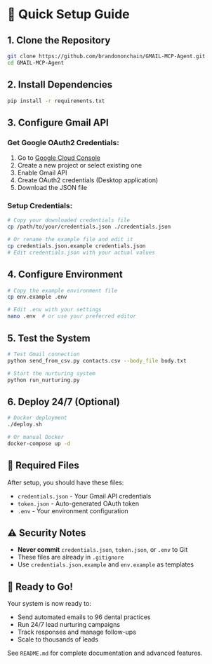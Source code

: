 # 🚀 Quick Setup Guide

## 1. **Clone the Repository**
```bash
git clone https://github.com/brandononchain/GMAIL-MCP-Agent.git
cd GMAIL-MCP-Agent
```

## 2. **Install Dependencies**
```bash
pip install -r requirements.txt
```

## 3. **Configure Gmail API**

### Get Google OAuth2 Credentials:
1. Go to [Google Cloud Console](https://console.cloud.google.com/)
2. Create a new project or select existing one
3. Enable Gmail API
4. Create OAuth2 credentials (Desktop application)
5. Download the JSON file

### Setup Credentials:
```bash
# Copy your downloaded credentials file
cp /path/to/your/credentials.json ./credentials.json

# Or rename the example file and edit it
cp credentials.json.example credentials.json
# Edit credentials.json with your actual values
```

## 4. **Configure Environment**
```bash
# Copy the example environment file
cp env.example .env

# Edit .env with your settings
nano .env  # or use your preferred editor
```

## 5. **Test the System**
```bash
# Test Gmail connection
python send_from_csv.py contacts.csv --body_file body.txt

# Start the nurturing system
python run_nurturing.py
```

## 6. **Deploy 24/7 (Optional)**
```bash
# Docker deployment
./deploy.sh

# Or manual Docker
docker-compose up -d
```

## 🔑 Required Files

After setup, you should have these files:
- `credentials.json` - Your Gmail API credentials
- `token.json` - Auto-generated OAuth token
- `.env` - Your environment configuration

## ⚠️ Security Notes

- **Never commit** `credentials.json`, `token.json`, or `.env` to Git
- These files are already in `.gitignore`
- Use `credentials.json.example` and `env.example` as templates

## 🎯 Ready to Go!

Your system is now ready to:
- Send automated emails to 96 dental practices
- Run 24/7 lead nurturing campaigns
- Track responses and manage follow-ups
- Scale to thousands of leads

See `README.md` for complete documentation and advanced features.
